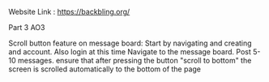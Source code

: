 Website Link : https://backbling.org/

Part 3 AO3

Scroll button feature on message board:
Start by navigating and creating and account.
Also login at this time
Navigate to the message board.
Post 5-10 messages.
ensure that after pressing the button "scroll to bottom" the screen is scrolled automatically to the bottom of the page